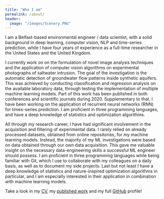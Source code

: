 ```yaml
---
title: "Who I am"
permalink: /about/
header:
  image: "/images/Scenery.PNG"
---
```


I am a Belfast-based environmental engineer / data scientist, with a solid background in deep learning, computer vision, NLP and time-series prediction, while I have four years of experience as a full-time researcher in the United States and the United Kingdom.

I currently work on on the formulation of novel image analysis techniques and the application of computer vision algorithms on experimental photographs of saltwater intrusion. 
The goal of the investigation is the automatic detection of groundwater flow patterns inside synthetic aquifers. This was achieved by conducting classification and regression analysis on the available laboratory data, through testing the implementation of multiple machine learning models. Part of this work has been published in both conferences and scientific journals during 2020. Supplementary to that, I have been working on the application of recurrent neural networks (RNN) for times-series prediction. I am proficient in three programming languages, and have a deep knowledge of statistics and optimization algorithms.

All through my research career, I have had significant involvement in the acquisition and filtering of experimental data. I rarely relied on already processed datasets, obtained from online repositories, for my machine learning models. Instead, the majority of my ML investigations were based on data obtained through our own data acquisition. This gave me valuable insight on the necessary data-engineering skills a successful ML engineer should possess. I am proficient in three programming languages while being familiar with Git, which I use to collaborate with my colleagues on a daily basis, as well as to document my side projects. Last but not least I have a deep knowledge of statistics and nature-inspired optimization algorithms in particular, and I am especially interested in their application in combination with machine learning models.

Take a look in my [CV](https://media-exp1.licdn.com/dms/document/C4E2DAQFdDFBlZptagA/profile-treasury-document-pdf-analyzed/0/1609324137814?e=1611406800&v=beta&t=Vkwjfveq2U46gKoFGig5V9S17j2QO7ZeNjJBy6lQFh), my [published work](https://www.researchgate.net/profile/Georgios_Etsias/research) and my full [GitHub](https://github.com/GeorgiosEtsias) profile!
